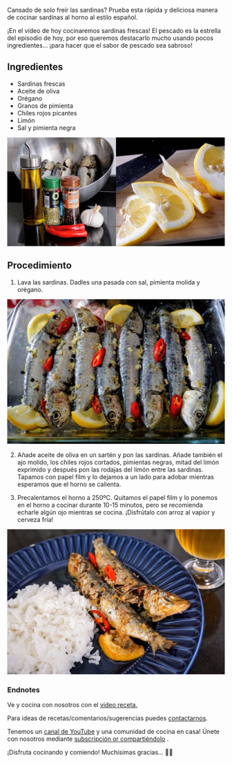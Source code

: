 Cansado de solo freír las sardinas? Prueba esta rápida y deliciosa manera de cocinar sardinas al horno al estilo español.

¡En el vídeo de hoy cocinaremos sardinas frescas! El pescado es la estrella del episodio de hoy, por eso queremos destacarlo mucho usando pocos ingredientes... ¡para hacer que el sabor de pescado sea sabroso! 

## Ingredientes
- Sardinas frescas
- Aceite de oliva 
- Orégano
- Granos de pimienta
- Chiles rojos picantes 
- Limón
- Sal y pimienta negra

![Todos los ingredientes para cocinar las sardinas al horno receta](/static/images/sardinas-alhorno-ingredient.jpg)

## Procedimiento
1. Lava las sardinas. Dadles una pasada con sal, pimienta molida y orégano.

![Sardinas adobadas con ingredientes puesto en un recipiente de cristal plato](/static/images/sardinas-horno-marinade.jpg)

2. Añade aceite de oliva en un sartén y pon las sardinas. Añade también el ajo molido, los chiles rojos cortados, pimientas negras, mitad del limón exprimido y después pon las rodajas del limón entre las sardinas. Tapamos con papel film y lo dejamos a un lado para adobar mientras esperamos que el horno se calienta.

3. Precalentamos el horno a 250ºC. Quitamos el papel film y lo ponemos en el horno a cocinar durante 10-15 minutos, pero se recomienda echarle algún ojo mientras se cocina. ¡Disfrútalo con arroz al vapior y cerveza fría!

![Sardinas al horno servidas en un plato con arroz y cerveza al lado](/static/images/sardinas-horno-plate-rice-beer.jpg)


### Endnotes
Ve y cocina con nosotros con el [video receta.](https://youtu.be/yEL9-qqmoNE)

Para ideas de recetas/comentarios/sugerencias puedes [contactarnos](/about/#contact-us).

Tenemos un [canal de YouTube](https://www.youtube.com/user/ulampinoy) y una comunidad de cocina en casa! Únete con nosotros mediante [subscripción or compartiéndolo](https://www.youtube.com/user/ulampinoy) .

¡Disfruta cocinando y comiendo! Muchísimas gracias... 🙏🏼
